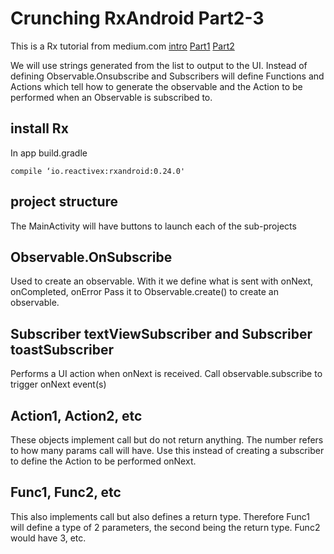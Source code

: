 # Crunching RxAndroid Part2-3

This is a Rx tutorial from medium.com
[intro](https://medium.com/crunching-rxandroid/crunching-rxandroid-intro-c27eb6f009ea)
[Part1](https://medium.com/crunching-rxandroid/crunching-rxandroid-part-1-4ac7b7123238)
[Part2](https://medium.com/crunching-rxandroid/crunching-rxandroid-part-2-fb2a86f4fb8d)

We will use strings generated from the list to output to the UI. Instead of defining Observable.Onsubscribe
and Subscribers will define Functions and Actions which tell how to generate the observable and the
Action to be performed when an Observable is subscribed to.

## install Rx
In app build.gradle
```
compile ‘io.reactivex:rxandroid:0.24.0'
```

## project structure
The MainActivity will have buttons to launch each of the sub-projects

## Observable.OnSubscribe
Used to create an observable. With it we define what is sent with onNext, onCompleted, onError
Pass it to Observable.create() to create an observable.

## Subscriber<String> textViewSubscriber and Subscriber<String> toastSubscriber
Performs a UI action when onNext is received.
Call observable.subscribe to trigger onNext event(s)

## Action1, Action2, etc
These objects implement call but do not return anything. The number refers to how many params call
will have.
Use this instead of creating a subscriber to define the Action to be performed onNext.

## Func1, Func2, etc
This also implements call but  also defines a return type. Therefore Func1 will define a type of
2 parameters, the second being the return type. Func2 would have 3, etc.
